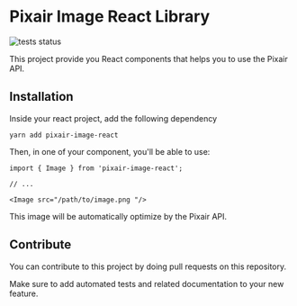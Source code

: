 # Pixair Image React Library

![tests status](https://github.com/pixair/pixair-image-react/actions/workflows/tests.yml/badge.svg)

This project provide you React components that helps you to use the Pixair API.

## Installation

Inside your react project, add the following dependency

```
yarn add pixair-image-react
```

Then, in one of your component, you'll be able to use:

```
import { Image } from 'pixair-image-react';

// ...

<Image src="/path/to/image.png "/>
```

This image will be automatically optimize by the Pixair API.

## Contribute

You can contribute to this project by doing pull requests on this repository.

Make sure to add automated tests and related documentation to your new feature.
